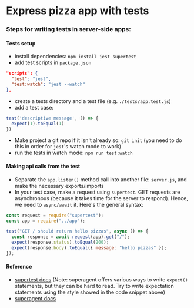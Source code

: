# Express pizza app with tests

### Steps for writing tests in server-side apps:

#### Tests setup

- install dependencies: `npm install jest supertest`
- add test scripts in `package.json`

```json
"scripts": {
  "test": "jest",
  "test:watch": "jest --watch"
},
```

- create a tests directory and a test file (e.g. `./tests/app.test.js`)
- add a test case: 
```js
test('descriptive message', () => {
  expect(1).toEqual(1)
})
``` 
- Make project a git repo if it isn't already so: `git init` (you need to do this in order for `jest`'s watch mode to work)
- run the tests in watch mode: `npm run test:watch`

#### Making api calls from the test
- Separate the `app.listen()` method call into another file: `server.js`, and make the necessary exports/imports
- In your test case, make a request using `supertest`. GET requests are asynchronous (because it takes time for the server to respond). Hence, we need to `async/await` it. Here's the general syntax:

```js
const request = require("supertest");
const app = require("../app");

test("GET / should return hello pizzas", async () => {
  const response = await request(app).get("/");
  expect(response.status).toEqual(200);
  expect(response.body).toEqual({ message: "hello pizzas" });
});
```

#### Reference
- [supertest docs](https://github.com/visionmedia/supertest) (Note: superagent offers various ways to write `expect()` statements, but they can be hard to read. Try to write expectation statements using the style showed in the code snippet above)
- [superagent docs](https://github.com/visionmedia/superagent)
